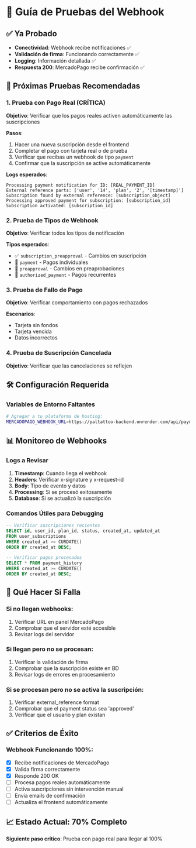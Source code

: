 # 🧪 Guía de Pruebas del Webhook

## ✅ Ya Probado
- **Conectividad**: Webhook recibe notificaciones ✅
- **Validación de firma**: Funcionando correctamente ✅
- **Logging**: Información detallada ✅
- **Respuesta 200**: MercadoPago recibe confirmación ✅

## 🔄 Próximas Pruebas Recomendadas

### 1. **Prueba con Pago Real** (CRÍTICA)
**Objetivo**: Verificar que los pagos reales activen automáticamente las suscripciones

**Pasos**:
1. Hacer una nueva suscripción desde el frontend
2. Completar el pago con tarjeta real o de prueba
3. Verificar que recibas un webhook de tipo `payment`
4. Confirmar que la suscripción se active automáticamente

**Logs esperados**:
```
Processing payment notification for ID: [REAL_PAYMENT_ID]
External reference parts: ['user', '14', 'plan', '2', '[timestamp]']
Subscription found by external reference: [subscription_object]
Processing approved payment for subscription: [subscription_id]
Subscription activated: [subscription_id]
```

### 2. **Prueba de Tipos de Webhook**
**Objetivo**: Verificar todos los tipos de notificación

**Tipos esperados**:
- ✅ `subscription_preapproval` - Cambios en suscripción
- 🔄 `payment` - Pagos individuales  
- 🔄 `preapproval` - Cambios en preaprobaciones
- 🔄 `authorized_payment` - Pagos recurrentes

### 3. **Prueba de Fallo de Pago**
**Objetivo**: Verificar comportamiento con pagos rechazados

**Escenarios**:
- Tarjeta sin fondos
- Tarjeta vencida
- Datos incorrectos

### 4. **Prueba de Suscripción Cancelada**
**Objetivo**: Verificar que las cancelaciones se reflejen

## 🛠️ Configuración Requerida

### Variables de Entorno Faltantes
```bash
# Agregar a tu plataforma de hosting:
MERCADOPAGO_WEBHOOK_URL=https://paltattoo-backend.onrender.com/api/payments/webhook
```

## 📊 Monitoreo de Webhooks

### Logs a Revisar
1. **Timestamp**: Cuando llega el webhook
2. **Headers**: Verificar x-signature y x-request-id
3. **Body**: Tipo de evento y datos
4. **Processing**: Si se procesó exitosamente
5. **Database**: Si se actualizó la suscripción

### Comandos Útiles para Debugging
```sql
-- Verificar suscripciones recientes
SELECT id, user_id, plan_id, status, created_at, updated_at 
FROM user_subscriptions 
WHERE created_at >= CURDATE() 
ORDER BY created_at DESC;

-- Verificar pagos procesados
SELECT * FROM payment_history 
WHERE created_at >= CURDATE() 
ORDER BY created_at DESC;
```

## 🚨 Qué Hacer Si Falla

### Si no llegan webhooks:
1. Verificar URL en panel MercadoPago
2. Comprobar que el servidor esté accesible
3. Revisar logs del servidor

### Si llegan pero no se procesan:
1. Verificar la validación de firma
2. Comprobar que la suscripción existe en BD
3. Revisar logs de errores en procesamiento

### Si se procesan pero no se activa la suscripción:
1. Verificar external_reference format
2. Comprobar que el payment status sea 'approved'
3. Verificar que el usuario y plan existan

## ✅ Criterios de Éxito

### Webhook Funcionando 100%:
- [x] Recibe notificaciones de MercadoPago
- [x] Valida firma correctamente
- [x] Responde 200 OK
- [ ] Procesa pagos reales automáticamente
- [ ] Activa suscripciones sin intervención manual
- [ ] Envía emails de confirmación
- [ ] Actualiza el frontend automáticamente

## 📈 Estado Actual: 70% Completo
**Siguiente paso crítico**: Prueba con pago real para llegar al 100%